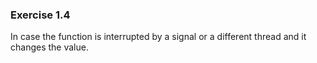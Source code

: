 ### Exercise 1.4

In case the function is interrupted by a signal or a different thread and it changes the value.
